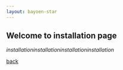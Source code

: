 ```yaml
---
layout: bayoen-star
---
```


## Welcome to installation page

_installationinstallationinstallationinstallation_

[back](./)
